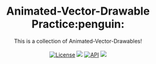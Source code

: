 <h1 align="center">Animated-Vector-Drawable Practice:penguin:</h1>


<p align="center">
  This is a collection of Animated-Vector-Drawables!
  <br/><br/>
  <a href="https://opensource.org/licenses/Apache-2.0"><img alt="License" src="https://img.shields.io/badge/License-Apache%202.0-red.svg"/></a>
  <img src="https://img.shields.io/github/languages/top/ggujangi/ggu.avd"/>
  <a href="https://android-arsenal.com/api?level=16"><img alt="API" src="https://img.shields.io/badge/API-16%2B-yellow.svg?style=flat"/></a>
  <img src="https://img.shields.io/github/last-commit/ggujangi/ggu.avd"/>
</p>
